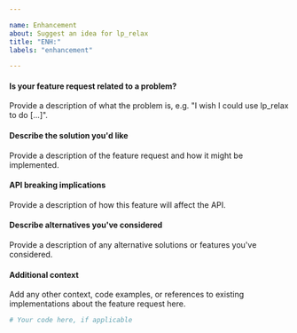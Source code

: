 ```yaml
---

name: Enhancement
about: Suggest an idea for lp_relax
title: "ENH:"
labels: "enhancement"

---
```


#### Is your feature request related to a problem?

Provide a description of what the problem is, e.g. "I wish I could use
lp_relax to do [...]".

#### Describe the solution you'd like

Provide a description of the feature request and how it might be implemented.

#### API breaking implications

Provide a description of how this feature will affect the API.

#### Describe alternatives you've considered

Provide a description of any alternative solutions or features you've considered.

#### Additional context

Add any other context, code examples, or references to existing implementations about
the feature request here.

```python
# Your code here, if applicable
```
